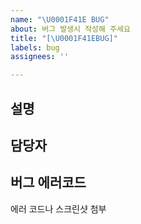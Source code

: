```yaml
---
name: "\U0001F41E BUG"
about: 버그 발생시 작성해 주세요
title: "[\U0001F41EBUG]"
labels: bug
assignees: ''

---
```


## 설명

## 담당자

## 버그 에러코드
에러 코드나 스크린샷 첨부
